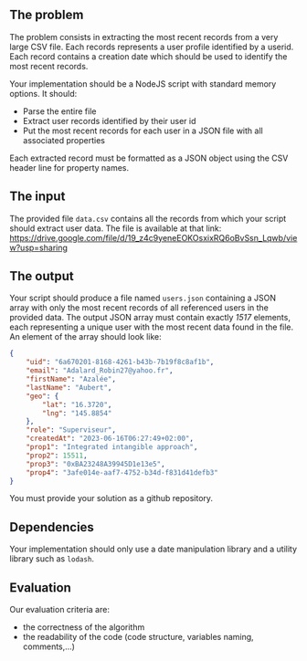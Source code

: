 ## The problem

The problem consists in extracting the most recent records from a very large CSV file. Each records represents a user profile identified by a userid.
Each record contains a creation date which should be used to identify the most recent records.

Your implementation should be a NodeJS script with standard memory options. It should:
- Parse the entire file
- Extract user records identified by their user id
- Put the most recent records for each user in a JSON file with all associated properties

Each extracted record must be formatted as a JSON object using the CSV header line for property names.

## The input

The provided file `data.csv` contains all the records from which your script should extract user data.
The file is available at that link: https://drive.google.com/file/d/19_z4c9yeneEOKOsxixRQ6oBvSsn_Lqwb/view?usp=sharing

## The output

Your script should produce a file named `users.json` containing a JSON array with only the most recent records of all referenced users in the provided data.
The output JSON array must contain exactly _1517_ elements, each representing a unique user with the most recent data found in the file.
An element of the array should look like:

```json
{
    "uid": "6a670201-8168-4261-b43b-7b19f8c8af1b",
    "email": "Adalard_Robin27@yahoo.fr",
    "firstName": "Azalée",
    "lastName": "Aubert",
    "geo": {
        "lat": "16.3720",
        "lng": "145.8854"
    },
    "role": "Superviseur",
    "createdAt": "2023-06-16T06:27:49+02:00",
    "prop1": "Integrated intangible approach",
    "prop2": 15511,
    "prop3": "0xBA23248A39945D1e13e5",
    "prop4": "3afe014e-aaf7-4752-b34d-f831d41defb3"
}
```

You must provide your solution as a github repository.

## Dependencies

Your implementation should only use a date manipulation library and a utility library such as `lodash`.

## Evaluation

Our evaluation criteria are:

- the correctness of the algorithm
- the readability of the code (code structure, variables naming, comments,…)
